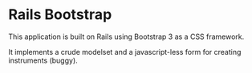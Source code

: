Rails Bootstrap
=========

This application is built on Rails using Bootstrap 3 as a CSS framework.

It implements a crude modelset and a javascript-less form for creating
instruments (buggy).
